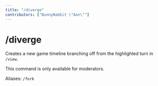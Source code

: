 ```yaml
---
title: "/diverge"
contributors: ["BunnyNabbit \"Aon\""]
---
```

# /diverge
Creates a new game timeline branching off from the highlighted turn in `/view`.

This command is only available for moderators.

Aliases: `/fork`